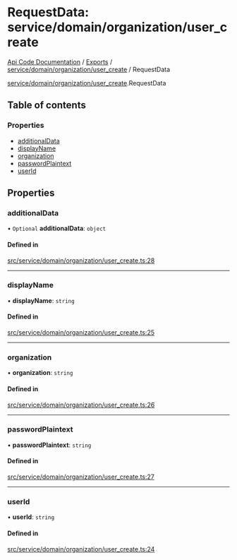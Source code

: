 # RequestData: service/domain/organization/user_create
[Api Code Documentation](../README.md) / [Exports](../modules.md) / [service/domain/organization/user\_create](../modules/service_domain_organization_user_create.md) / RequestData

[service/domain/organization/user\_create](../modules/service_domain_organization_user_create.md).RequestData

## Table of contents

### Properties

- [additionalData](service_domain_organization_user_create.RequestData.md#additionaldata)
- [displayName](service_domain_organization_user_create.RequestData.md#displayname)
- [organization](service_domain_organization_user_create.RequestData.md#organization)
- [passwordPlaintext](service_domain_organization_user_create.RequestData.md#passwordplaintext)
- [userId](service_domain_organization_user_create.RequestData.md#userid)

## Properties

### additionalData

• `Optional` **additionalData**: `object`

#### Defined in

[src/service/domain/organization/user_create.ts:28](https://github.com/openkfw/TruBudget/blob/c993c60c/api/src/service/domain/organization/user_create.ts#L28)

___

### displayName

• **displayName**: `string`

#### Defined in

[src/service/domain/organization/user_create.ts:25](https://github.com/openkfw/TruBudget/blob/c993c60c/api/src/service/domain/organization/user_create.ts#L25)

___

### organization

• **organization**: `string`

#### Defined in

[src/service/domain/organization/user_create.ts:26](https://github.com/openkfw/TruBudget/blob/c993c60c/api/src/service/domain/organization/user_create.ts#L26)

___

### passwordPlaintext

• **passwordPlaintext**: `string`

#### Defined in

[src/service/domain/organization/user_create.ts:27](https://github.com/openkfw/TruBudget/blob/c993c60c/api/src/service/domain/organization/user_create.ts#L27)

___

### userId

• **userId**: `string`

#### Defined in

[src/service/domain/organization/user_create.ts:24](https://github.com/openkfw/TruBudget/blob/c993c60c/api/src/service/domain/organization/user_create.ts#L24)
